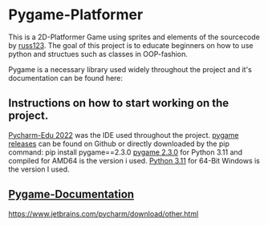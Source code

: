 # Pygame-Platformer
This is a 2D-Platformer Game using sprites and elements of the sourcecode by [russ123](https://github.com/russs123/Platformer/tree/master).
The goal of this project is to educate beginners on how to use python and structues such as classes in OOP-fashion.

Pygame is a necessary library used widely throughout the project and it's documentation can be found here:

## Instructions on how to start working on the project.
[Pycharm-Edu 2022](https://www.jetbrains.com/pycharm/download/other.html) was the IDE used throughout the project.
[pygame releases]() can be found on Github or directly downloaded by the pip command: pip install pygame==2.3.0
[pygame 2.3.0](https://github.com/pygame/pygame/releases/download/2.3.0/pygame-2.3.0-cp311-cp311-win_amd64.whl) for Python 3.11 and compiled for AMD64 is the version i used.
[Python 3.11](https://www.python.org/ftp/python/3.11.0/python-3.11.0-amd64.exe) for 64-Bit Windows is the version I used.

## [Pygame-Documentation](https://www.pygame.org/docs)

https://www.jetbrains.com/pycharm/download/other.html
